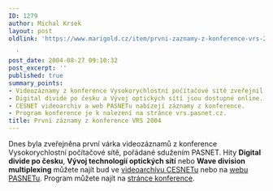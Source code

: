 ```yaml
---
ID: 1279
author: Michal Krsek
layout: post
oldlink: 'https://www.marigold.cz/item/prvni-zaznamy-z-konference-vrs-2004

  '
post_date: 2004-08-27 09:10:32
post_excerpt: ''
published: true
summary_points:
- Videozáznamy z konference Vysokorychlostní počítačové sítě zveřejnil PASNET.
- Digital divide po česku a Vývoj optických sítí jsou dostupné online.
- CESNET videoarchiv a web PASNETu nabízejí záznamy z konference.
- Program konference je k nalezení na stránce vrs.pasnet.cz.
title: První záznamy z konference VRS 2004
---
```


<p>
Dnes byla zveřejněna první várka videozáznamů z konference Vysokorychlostní počítačové sítě, pořádané sdužením PASNET. Hity <b>Digital divide po česku</b>, <b>Vývoj technologií optických sítí</b> nebo <b>Wave division multiplexing</b> můžete najít bud ve <a href="http://videoserver.cesnet.cz/videoarchiv.php">videoarchívu CESNETu</a> nebo na <a href="http://www.pasnet.cz/">webu PASNETu</a>. Program můžete najít na <a href="http://vrs.pasnet.cz/index.php?pushed=img2">stránce konference</a>.</p>